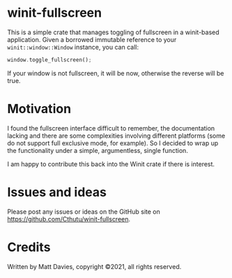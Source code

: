 # winit-fullscreen

This is a simple crate that manages toggling of fullscreen in a winit-based
application.  Given a borrowed immutable reference to your
`winit::window::Window` instance, you can call:

```rust
window.toggle_fullscreen();
```

If your window is not fullscreen, it will be now, otherwise the reverse will be
true.

# Motivation

I found the fullscreen interface difficult to remember, the documentation
lacking and there are some complexities involving different platforms (some do
not support full exclusive mode, for example).  So I decided to wrap up the
functionality under a simple, argumentless, single function.

I am happy to contribute this back into the Winit crate if there is interest.

# Issues and ideas

Please post any issues or ideas on the GitHub site on
https://github.com/Cthutu/winit-fullscreen.

# Credits

Written by Matt Davies, copyright ©2021, all rights reserved.